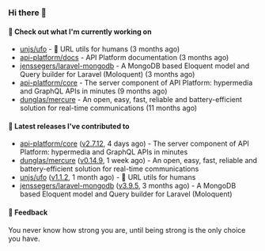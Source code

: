 ### Hi there 👋

#### 👷 Check out what I'm currently working on

- [unjs/ufo](https://github.com/unjs/ufo) - 🔗 URL utils for humans (3 months ago)
- [api-platform/docs](https://github.com/api-platform/docs) - API Platform documentation (3 months ago)
- [jenssegers/laravel-mongodb](https://github.com/jenssegers/laravel-mongodb) - A MongoDB based Eloquent model and Query builder for Laravel (Moloquent) (3 months ago)
- [api-platform/core](https://github.com/api-platform/core) - The server component of API Platform: hypermedia and GraphQL APIs in minutes (9 months ago)
- [dunglas/mercure](https://github.com/dunglas/mercure) - An open, easy, fast, reliable and battery-efficient solution for real-time communications (11 months ago)

#### 🔭 Latest releases I've contributed to

- [api-platform/core](https://github.com/api-platform/core) ([v2.7.12](https://github.com/api-platform/core/releases/tag/v2.7.12), 4 days ago) - The server component of API Platform: hypermedia and GraphQL APIs in minutes
- [dunglas/mercure](https://github.com/dunglas/mercure) ([v0.14.9](https://github.com/dunglas/mercure/releases/tag/v0.14.9), 1 week ago) - An open, easy, fast, reliable and battery-efficient solution for real-time communications
- [unjs/ufo](https://github.com/unjs/ufo) ([v1.1.2](https://github.com/unjs/ufo/releases/tag/v1.1.2), 1 month ago) - 🔗 URL utils for humans
- [jenssegers/laravel-mongodb](https://github.com/jenssegers/laravel-mongodb) ([v3.9.5](https://github.com/jenssegers/laravel-mongodb/releases/tag/v3.9.5), 3 months ago) - A MongoDB based Eloquent model and Query builder for Laravel (Moloquent)

#### 💬 Feedback
You never know how strong you are, until being strong is the only choice you have.